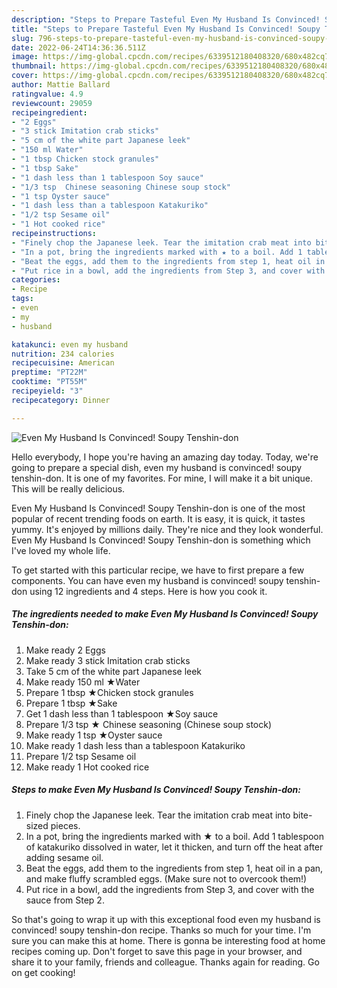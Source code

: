 ```yaml
---
description: "Steps to Prepare Tasteful Even My Husband Is Convinced! Soupy Tenshin-don"
title: "Steps to Prepare Tasteful Even My Husband Is Convinced! Soupy Tenshin-don"
slug: 796-steps-to-prepare-tasteful-even-my-husband-is-convinced-soupy-tenshin-don
date: 2022-06-24T14:36:36.511Z
image: https://img-global.cpcdn.com/recipes/6339512180408320/680x482cq70/even-my-husband-is-convinced-soupy-tenshin-don-recipe-main-photo.jpg
thumbnail: https://img-global.cpcdn.com/recipes/6339512180408320/680x482cq70/even-my-husband-is-convinced-soupy-tenshin-don-recipe-main-photo.jpg
cover: https://img-global.cpcdn.com/recipes/6339512180408320/680x482cq70/even-my-husband-is-convinced-soupy-tenshin-don-recipe-main-photo.jpg
author: Mattie Ballard
ratingvalue: 4.9
reviewcount: 29059
recipeingredient:
- "2 Eggs"
- "3 stick Imitation crab sticks"
- "5 cm of the white part Japanese leek"
- "150 ml Water"
- "1 tbsp Chicken stock granules"
- "1 tbsp Sake"
- "1 dash less than 1 tablespoon Soy sauce"
- "1/3 tsp  Chinese seasoning Chinese soup stock"
- "1 tsp Oyster sauce"
- "1 dash less than a tablespoon Katakuriko"
- "1/2 tsp Sesame oil"
- "1 Hot cooked rice"
recipeinstructions:
- "Finely chop the Japanese leek. Tear the imitation crab meat into bite-sized pieces."
- "In a pot, bring the ingredients marked with ★ to a boil. Add 1 tablespoon of katakuriko dissolved in water, let it thicken, and turn off the heat after adding sesame oil."
- "Beat the eggs, add them to the ingredients from step 1, heat oil in a pan, and make fluffy scrambled eggs. (Make sure not to overcook them!)"
- "Put rice in a bowl, add the ingredients from Step 3, and cover with the sauce from Step 2."
categories:
- Recipe
tags:
- even
- my
- husband

katakunci: even my husband 
nutrition: 234 calories
recipecuisine: American
preptime: "PT22M"
cooktime: "PT55M"
recipeyield: "3"
recipecategory: Dinner

---
```



![Even My Husband Is Convinced! Soupy Tenshin-don](https://img-global.cpcdn.com/recipes/6339512180408320/680x482cq70/even-my-husband-is-convinced-soupy-tenshin-don-recipe-main-photo.jpg)

Hello everybody, I hope you're having an amazing day today. Today, we're going to prepare a special dish, even my husband is convinced! soupy tenshin-don. It is one of my favorites. For mine, I will make it a bit unique. This will be really delicious.



Even My Husband Is Convinced! Soupy Tenshin-don is one of the most popular of recent trending foods on earth. It is easy, it is quick, it tastes yummy. It's enjoyed by millions daily. They're nice and they look wonderful. Even My Husband Is Convinced! Soupy Tenshin-don is something which I've loved my whole life.


To get started with this particular recipe, we have to first prepare a few components. You can have even my husband is convinced! soupy tenshin-don using 12 ingredients and 4 steps. Here is how you cook it.

<!--inarticleads1-->

##### The ingredients needed to make Even My Husband Is Convinced! Soupy Tenshin-don:

1. Make ready 2 Eggs
1. Make ready 3 stick Imitation crab sticks
1. Take 5 cm of the white part Japanese leek
1. Make ready 150 ml ★Water
1. Prepare 1 tbsp ★Chicken stock granules
1. Prepare 1 tbsp ★Sake
1. Get 1 dash less than 1 tablespoon ★Soy sauce
1. Prepare 1/3 tsp ★ Chinese seasoning (Chinese soup stock)
1. Make ready 1 tsp ★Oyster sauce
1. Make ready 1 dash less than a tablespoon Katakuriko
1. Prepare 1/2 tsp Sesame oil
1. Make ready 1 Hot cooked rice




<!--inarticleads2-->

##### Steps to make Even My Husband Is Convinced! Soupy Tenshin-don:

1. Finely chop the Japanese leek. Tear the imitation crab meat into bite-sized pieces.
1. In a pot, bring the ingredients marked with ★ to a boil. Add 1 tablespoon of katakuriko dissolved in water, let it thicken, and turn off the heat after adding sesame oil.
1. Beat the eggs, add them to the ingredients from step 1, heat oil in a pan, and make fluffy scrambled eggs. (Make sure not to overcook them!)
1. Put rice in a bowl, add the ingredients from Step 3, and cover with the sauce from Step 2.




So that's going to wrap it up with this exceptional food even my husband is convinced! soupy tenshin-don recipe. Thanks so much for your time. I'm sure you can make this at home. There is gonna be interesting food at home recipes coming up. Don't forget to save this page in your browser, and share it to your family, friends and colleague. Thanks again for reading. Go on get cooking!
